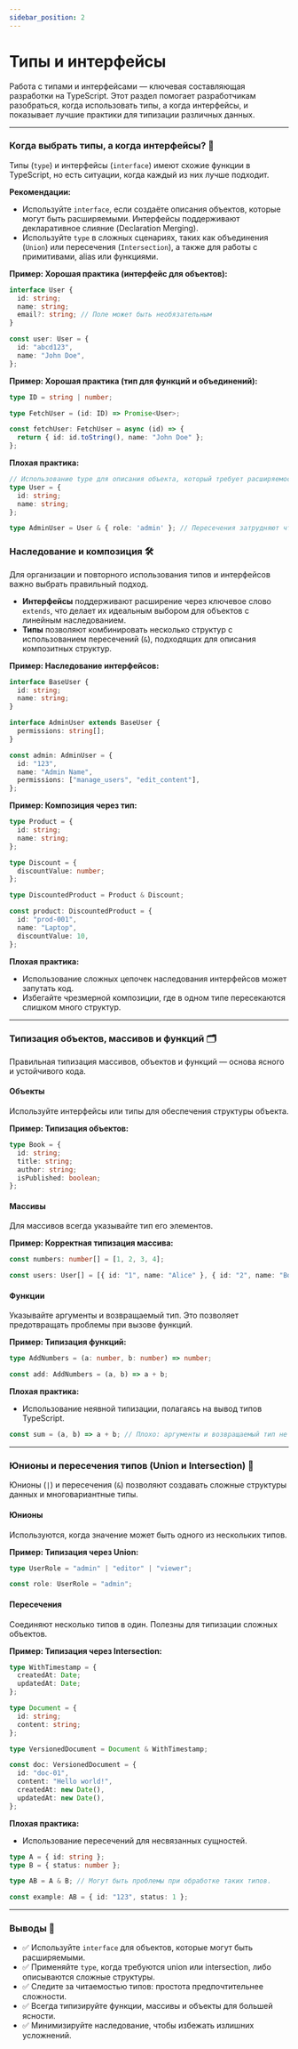 ```yaml
---
sidebar_position: 2
---
```


# Типы и интерфейсы

Работа с типами и интерфейсами — ключевая составляющая разработки на TypeScript. Этот раздел помогает разработчикам разобраться, когда использовать типы, а когда интерфейсы, и показывает лучшие практики для типизации различных данных.

---

### Когда выбрать типы, а когда интерфейсы? 🤔

Типы (`type`) и интерфейсы (`interface`) имеют схожие функции в TypeScript, но есть ситуации, когда каждый из них лучше подходит.

**Рекомендации:**

- Используйте `interface`, если создаёте описания объектов, которые могут быть расширяемыми. Интерфейсы поддерживают декларативное слияние (Declaration Merging).
- Используйте `type` в сложных сценариях, таких как объединения (`Union`) или пересечения (`Intersection`), а также для работы с примитивами, alias или функциями.

**Пример: Хорошая практика (интерфейс для объектов):**
```typescript
interface User {
  id: string;
  name: string;
  email?: string; // Поле может быть необязательным
}

const user: User = {
  id: "abcd123",
  name: "John Doe",
};
```

**Пример: Хорошая практика (тип для функций и объединений):**
```typescript
type ID = string | number;

type FetchUser = (id: ID) => Promise<User>;

const fetchUser: FetchUser = async (id) => {
  return { id: id.toString(), name: "John Doe" };
};
```

**Плохая практика:**
```typescript
// Использование type для описания объекта, который требует расширяемости.
type User = {
  id: string;
  name: string;
};

type AdminUser = User & { role: 'admin' }; // Пересечения затрудняют чтение.
```

### Наследование и композиция 🛠️

Для организации и повторного использования типов и интерфейсов важно выбрать правильный подход.

- **Интерфейсы** поддерживают расширение через ключевое слово `extends`, что делает их идеальным выбором для объектов с линейным наследованием.
- **Типы** позволяют комбинировать несколько структур с использованием пересечений (`&`), подходящих для описания композитных структур.

**Пример: Наследование интерфейсов:**
```typescript
interface BaseUser {
  id: string;
  name: string;
}

interface AdminUser extends BaseUser {
  permissions: string[];
}

const admin: AdminUser = {
  id: "123",
  name: "Admin Name",
  permissions: ["manage_users", "edit_content"],
};
```

**Пример: Композиция через тип:**
```typescript
type Product = {
  id: string;
  name: string;
};

type Discount = {
  discountValue: number;
};

type DiscountedProduct = Product & Discount;

const product: DiscountedProduct = {
  id: "prod-001",
  name: "Laptop",
  discountValue: 10,
};
```

**Плохая практика:**
- Использование сложных цепочек наследования интерфейсов может запутать код.
- Избегайте чрезмерной композиции, где в одном типе пересекаются слишком много структур.

---

### Типизация объектов, массивов и функций 🗂️

Правильная типизация массивов, объектов и функций — основа ясного и устойчивого кода.

#### Объекты
Используйте интерфейсы или типы для обеспечения структуры объекта.

**Пример: Типизация объектов:**
```typescript
type Book = {
  id: string;
  title: string;
  author: string;
  isPublished: boolean;
};
```

#### Массивы
Для массивов всегда указывайте тип его элементов.

**Пример: Корректная типизация массива:**
```typescript
const numbers: number[] = [1, 2, 3, 4];

const users: User[] = [{ id: "1", name: "Alice" }, { id: "2", name: "Bob" }];
```

#### Функции
Указывайте аргументы и возвращаемый тип. Это позволяет предотвращать проблемы при вызове функций.

**Пример: Типизация функций:**
```typescript
type AddNumbers = (a: number, b: number) => number;

const add: AddNumbers = (a, b) => a + b;
```

**Плохая практика:**
- Использование неявной типизации, полагаясь на вывод типов TypeScript.
```typescript
const sum = (a, b) => a + b; // Плохо: аргументы и возвращаемый тип не указаны.
```

---

### Юнионы и пересечения типов (Union и Intersection) 🔗

Юнионы (`|`) и пересечения (`&`) позволяют создавать сложные структуры данных и многовариантные типы.

#### Юнионы
Используются, когда значение может быть одного из нескольких типов.

**Пример: Типизация через Union:**
```typescript
type UserRole = "admin" | "editor" | "viewer";

const role: UserRole = "admin";
```

#### Пересечения
Соединяют несколько типов в один. Полезны для типизации сложных объектов.

**Пример: Типизация через Intersection:**
```typescript
type WithTimestamp = {
  createdAt: Date;
  updatedAt: Date;
};

type Document = {
  id: string;
  content: string;
};

type VersionedDocument = Document & WithTimestamp;

const doc: VersionedDocument = {
  id: "doc-01",
  content: "Hello world!",
  createdAt: new Date(),
  updatedAt: new Date(),
};
```

**Плохая практика:**
- Использование пересечений для несвязанных сущностей.
```typescript
type A = { id: string };
type B = { status: number };

type AB = A & B; // Могут быть проблемы при обработке таких типов.

const example: AB = { id: "123", status: 1 };
```

---

### Выводы 📌

- ✅ Используйте `interface` для объектов, которые могут быть расширяемыми.  
- ✅ Применяйте `type`, когда требуются union или intersection, либо описываются сложные структуры.  
- ✅ Следите за читаемостью типов: простота предпочтительнее сложности.  
- ✅ Всегда типизируйте функции, массивы и объекты для большей ясности.  
- ✅ Минимизируйте наследование, чтобы избежать излишних усложнений.